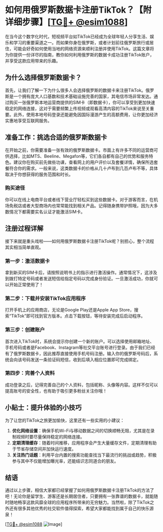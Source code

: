 # 如何用俄罗斯数据卡注册TikTok？【附详细步骤】[[TG💪+ @esim1088](https://t.me/s/esim1088)]

在当今这个数字化时代，短视频平台如TikTok已经成为全球年轻人分享生活、娱乐和学习的重要渠道之一。而如果你身在俄罗斯，或者计划前往俄罗斯旅行或居住，可能会好奇如何使用当地的网络资源来顺利注册并使用TikTok。这篇文章将为你提供一份详尽的指南，教你如何利用俄罗斯的数据卡成功注册TikTok账户，并享受这款应用带来的乐趣。

## 为什么选择俄罗斯数据卡？

首先，让我们了解一下为什么很多人会选择俄罗斯的数据卡来注册TikTok。俄罗斯是一个拥有庞大人口基数和技术基础设施完善的国家，其电信市场非常发达。通过购买一张俄罗斯本地运营商提供的SIM卡（即数据卡），你可以享受到更加快速稳定的网络连接，这对于需要频繁上传视频或观看高清内容的TikTok来说至关重要。此外，使用本地号码登录还能避免因国际漫游产生的高额费用，让你更加经济实惠地享受互联网服务。

## 准备工作：挑选合适的俄罗斯数据卡

在开始之前，你需要准备一张有效的俄罗斯数据卡。市面上有许多不同的运营商可供选择，比如MTS、Beeline、Megafon等，它们各自都有自己的优势和服务特色。建议你在购买前先做些功课，查看网上的用户评价以及套餐详情，确保所选套餐符合你的需求。一般来说，这类数据卡的价格从几十卢布到几百卢布不等，具体取决于你想获得的服务范围和时长。

### 购买途径

你可以在线上电商平台或者线下营业厅轻松买到这些数据卡。对于游客而言，在机场免税店或者大型商场内也常常能找到相关产品。记得随身携带护照哦，因为大多数情况下都需要实名认证才能激活SIM卡。

## 注册过程详解

接下来就是重头戏啦——如何用俄罗斯数据卡注册TikTok呢？别担心，整个流程其实相当简单直观。

### 第一步：激活数据卡

拿到新买的SIM卡后，请按照说明书上的指示进行激活操作。通常情况下，这涉及到拨打特定号码或者发送短信给指定号码以完成身份验证。一旦激活成功，你就可以开始正常使用了！

### 第二步：下载并安装TikTok应用程序

打开手机上的应用商店，无论是Google Play还是Apple App Store，搜索“TikTok”即可找到官方版本。点击下载按钮，等待安装完成后启动程序。

### 第三步：创建账户

首次进入TikTok时，系统会提示你创建一个新的账户。可以选择使用邮箱地址、手机号码或者是Facebook、Instagram等社交平台账号进行登录。由于我们已经有了俄罗斯数据卡，因此推荐直接使用手机号码注册。输入你的俄罗斯号码后，系统会向该号码发送一条验证码短信，收到后填入相应位置即可完成绑定。

### 第四步：完善个人资料

成功登录之后，记得完善自己的个人资料，包括昵称、头像等内容。这样不仅可以提高账号的安全性，也有助于吸引更多粉丝关注你哦！

## 小贴士：提升体验的小技巧

为了让您的TikTok之旅更加愉快，这里还有一些实用的小建议：

1. **优化网络设置**：确保手机Wi-Fi与移动数据之间的切换顺畅无阻，尤其是在录制视频时要尽量保持稳定的网络连接。
2. **定期清理缓存**：随着时间推移，应用程序会产生大量缓存文件，定期清理有助于节省存储空间并加快运行速度。
3. **关注热门话题**：利用平台内置的搜索功能查找当下最流行的挑战或趋势，积极参与其中不仅能增加曝光率，还能结识志同道合的朋友。

## 结语

通过以上步骤，相信大家都已经掌握了如何用俄罗斯数据卡注册TikTok的方法了吧！无论你是留学生、游客还是长期居住者，只要拥有一张靠谱的数据卡，就能随时随地畅享这款风靡全球的应用程序所带来的无穷魅力。当然啦，除了TikTok之外还有很多其他优秀的社交软件值得探索，希望大家都能找到属于自己的快乐源泉！

[[TG💪+ @esim1088](https://t.me/s/esim1088) ![Image](https://i.postimg.cc/4NQfJmqS/Snipaste-2025-05-13-00-14-12.png)]